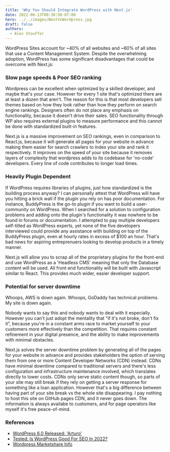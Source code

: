 ```yaml
---
title: 'Why You Should Integrate WordPress with Next.js'
date: 2022-06-13T00:38:50-07:00
hero: ../../images/NextVsWordpress.jpg
draft: false
authors:
  - Alex Stouffer
---
```


WordPress Sites account for ~40% of all websites and ~60% of all sites that use a Content Management System. Despite the overwhelming adoption, WordPress has some significant disadvantages that could be overcome with Next.js: 

### Slow page speeds & Poor SEO ranking
Wordpress can be excellent when optimized by a skilled developer, and maybe that's your case. However for every 1 site that's optimized there are at least a dozen that aren't. The reason for this is that most developers sell themes based on how they look rather than how they perform on search engine rankings. Designers often do not place any emphasis on functionality, because it doesn't drive their sales. SEO functionality through WP also requires external plugins to measure performance and this cannot be done with standardized built-in features.

Next.js is a massive improvement on SEO rankings, even in comparison to React.js, because it will generate all pages for your website in advance making them easier for search crawlers to index your site and rank it respectively. It improves on the speed of your site because it removes layers of complexity that wordpress adds to its codebase for 'no-code' developers. Every line of code contributes to longer load times. 

### Heavily Plugin Dependent
If WordPress requires libraries of plugins, just how standardized is the building process anyway? I can personally attest that WordPress will have you hitting a brick wall if the plugin you rely on has poor documentation. For instance, BuddyPress is the go-to plugin if you want to build a user-community on WordPress. When I searched for a solution to configuration problems and adding onto the plugin's functionality it was nowhere to be found in forums or documentation. I attempted to pay multiple developers self-titled as WordPress experts, yet none of the five developers interviewed could provide any assistance with building on top of the BuddyPress plugin, even at hourly rates in excess of $100 an hour. That's bad news for aspiring entreprenuers looking to develop products in a timely manner.

Next.js will allow you to scrap all of the proprietary plugins for the front-end and use WordPress as a 'Headless CMS' meaning that only the Database content will be used. All front end functionality will be built with Javascript similar to React. This provides much wider, easier developer support.

### Potential for server downtime
Whoops, AWS is down again. Whoops, GoDaddy has technical problems. My site is down again.

Nobody wants to say this and nobody wants to deal with it especially. However you can't just adopt the mentality that "if it's not broke, don't fix it", because you're in a constant arms race to market yourself to your customers more effectively than the competition. That requires constant refinement in your digital presence, and the ability to make improvements with minimal obstacles.

Next.js solves the server downtime problem by generating all of the pages for your website in advance and provides stakeholders the option of serving them from one or more Content Developer Networks (CDN) instead. CDNs have minimal downtime compared to traditional servers and there's less configuration and infrastructure maintenance involved, which translates directly to lower costs. CDNs only serve static content though, so parts of your site may still break if they rely on getting a server response for something like a loan application. However that's a big difference between having part of your site break vs the whole site disappearing. I pay nothing to host this site on GitHub pages CDN, and it never goes down. The information is always availabe to customers, and for page operators like myself it's free peace-of-mind.

### References

- [WordPress 6.0 Released: 'Arturo'](https://wordpress.org/news/2022/05/arturo/)
- [Tested: Is WordPress Good For SEO In 2022?](https://www.seobility.net/en/blog/wordpress-seo/)
- [Wordpress Marketshare Info](https://www.envisagedigital.co.uk/wordpress-market-share/)
